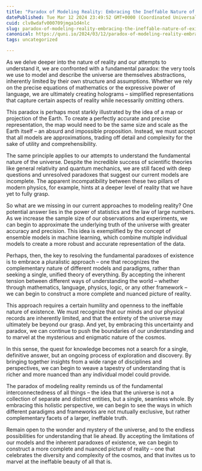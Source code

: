 ```yaml
---
title: "Paradox of Modeling Reality: Embracing the Ineffable Nature of Existence"
datePublished: Tue Mar 12 2024 23:49:52 GMT+0000 (Coordinated Universal Time)
cuid: clv8wdafv000709jmga1d4nlc
slug: paradox-of-modeling-reality-embracing-the-ineffable-nature-of-existence
canonical: https://quni.io/2024/03/12/paradox-of-modeling-reality-embracing-the-ineffable-nature-of-existence/
tags: uncategorized

---
```


As we delve deeper into the nature of reality and our attempts to understand it, we are confronted with a fundamental paradox: the very tools we use to model and describe the universe are themselves abstractions, inherently limited by their own structure and assumptions. Whether we rely on the precise equations of mathematics or the expressive power of language, we are ultimately creating holograms – simplified representations that capture certain aspects of reality while necessarily omitting others.

This paradox is perhaps most starkly illustrated by the idea of a map or projection of the Earth. To create a perfectly accurate and precise representation, the map would need to be the same size and scale as the Earth itself – an absurd and impossible proposition. Instead, we must accept that all models are approximations, trading off detail and complexity for the sake of utility and comprehensibility.

The same principle applies to our attempts to understand the fundamental nature of the universe. Despite the incredible success of scientific theories like general relativity and quantum mechanics, we are still faced with deep questions and unresolved paradoxes that suggest our current models are incomplete. The apparent incompatibility between these two pillars of modern physics, for example, hints at a deeper level of reality that we have yet to fully grasp.

So what are we missing in our current approaches to modeling reality? One potential answer lies in the power of statistics and the law of large numbers. As we increase the sample size of our observations and experiments, we can begin to approximate the underlying truth of the universe with greater accuracy and precision. This idea is exemplified by the concept of ensemble models in machine learning, which combine multiple individual models to create a more robust and accurate representation of the data.

Perhaps, then, the key to resolving the fundamental paradoxes of existence is to embrace a pluralistic approach – one that recognizes the complementary nature of different models and paradigms, rather than seeking a single, unified theory of everything. By accepting the inherent tension between different ways of understanding the world – whether through mathematics, language, physics, logic, or any other framework – we can begin to construct a more complete and nuanced picture of reality.

This approach requires a certain humility and openness to the ineffable nature of existence. We must recognize that our minds and our physical records are inherently limited, and that the entirety of the universe may ultimately be beyond our grasp. And yet, by embracing this uncertainty and paradox, we can continue to push the boundaries of our understanding and to marvel at the mysterious and enigmatic nature of the cosmos.

In this sense, the quest for knowledge becomes not a search for a single, definitive answer, but an ongoing process of exploration and discovery. By bringing together insights from a wide range of disciplines and perspectives, we can begin to weave a tapestry of understanding that is richer and more nuanced than any individual model could provide.

The paradox of modeling reality reminds us of the fundamental interconnectedness of all things – the idea that the universe is not a collection of separate and distinct entities, but a single, seamless whole. By embracing this holistic perspective, we can begin to see the ways in which different paradigms and frameworks are not mutually exclusive, but rather complementary facets of a larger, ineffable truth.

Remain open to the wonder and mystery of the universe, and to the endless possibilities for understanding that lie ahead. By accepting the limitations of our models and the inherent paradoxes of existence, we can begin to construct a more complete and nuanced picture of reality – one that celebrates the diversity and complexity of the cosmos, and that invites us to marvel at the ineffable beauty of all that is.